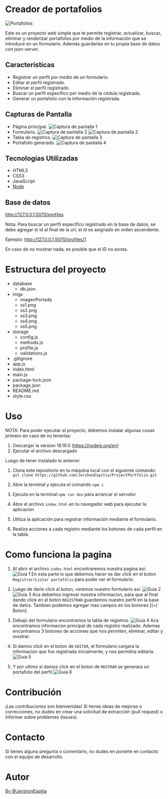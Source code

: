 # Creador de portafolios

![Portafolios](./imgs/imagenPortada)

Este es un proyecto web simple que te permite registrar, actualizar, buscar, eliminar y  renderizar portafolios por medio de la información que se introduce en un formulario. 
Además guardarlas en tu propia base de datos con json-server.

## Características

- Registrar un perfil por medio de un formulario.
- Editar el perfil registrado.
- Eliminar el perfil registrado.
- Buscar un perfil específico por medio de la cédula registrada.
- Generar un portafolio con la información registrada.

## Capturas de Pantalla

- Página principal.
![Captura de pantalla 1](./imgs/ss1.png)
- Formulario.
![Captura de pantalla 2](./imgs/ss2.png)
![Captura de pantalla 2](./imgs/ss3.png)
- Tabla de registros.
![Captura de pantalla 3](./imgs/ss4.png)
- Portafolio generado.
![Captura de pantalla 4](./imgs/ss5.png)

## Tecnologías Utilizadas

- HTML5
- CSS3
- JavaScript
- [Node](https://nodejs.org/es)

## Base de datos

http://127.0.0.1:5070/profiles

Nota: Para buscar un perfil específico registrado en la base de datos, se debe agregar el id al final de la url, el id es asignado en orden ascendente.

Ejemplo: http://127.0.0.1:5070/profiles/1

En caso de no mostrar nada, es posible que el ID no exista.

#

# Estructura del proyecto

- database
    * db.json
- imgs
    * imagenPortada
    * ss1.png
    * ss2.png
    * ss3.png
    * ss4.png
    * ss5.png
- storage
    * config.js
    * methods.js
    * profile.js
    * validations.js
- .gitignore
- app.js
- index.html
- main.js
- package-lock.json
- package.json
- README.md
- style.css

# Uso

NOTA: Para poder ejecutar el proyecto, debemos instalar algunas cosas primero en caso de no tenerlas:
1. Descargar la version 18.18.0 (https://nodejs.org/en)
2. Ejecutar el archivo descargado

Luego de tener instalado lo anterior:

1. Clona este repositorio en tu máquina local con el siguiente comando: `git clone https://github.com/JershonEspitia/ProjectPortfolio.git`

2. Abre la terminal y ejecuta el comando `npm i`

3. Ejecuta en la terminal `npm run dev` para arrancar el servidor

4. Abre el archivo `index.html` en tu navegador web para ejecutar la aplicación

5. Utiliza la aplicación para registrar información mediante el formulario.

6. Realiza acciones a cada registro mediante los botones de cada perfil en la tabla.

#

# Como funciona la pagina

1. Al abrir el archivo `index.html` encontraremos nuestra pagina asi:
![Guia 1](./imgs/guia1.png)
En esta parte lo que debemos hacer es dar click en el boton `Registrar/Listar portafolio` para poder ver el formulario.

2. Luego de darle click al boton, veremos nuestro formulario asi:
![Guia 2](./imgs/guia2.png)
![Guia 3](./imgs/guia3.png)
Aca debemos ingresar nuestra informacion, para que al final dando click en el boton `REGISTRAR` guardemos nuestro perfil en la base de datos.
Tambien podemos agregar mas campos en los botones [(+) Boton].

3. Debajo del formulario encontramos la tabla de registros.
![Guia 4](./imgs/guia4.png)
Aca encontramos informacion principal de cada registro realizado.
Ademas encontramos 3 botones de acciones que nos permiten, eliminar, editar y mostrar.

4. Si damos click en el boton de `EDITAR`, el formulario cargara la informacion que fue registrada inicialmente, y nos permitira editarla.
![Guia 5](./imgs/guia5.png)

5. Y por ultimo si damos click en el boton de `MOSTRAR` se generara un portafolio del perfil
![Guia 6](./imgs/guia6.png)



# Contribución

¡Las contribuciones son bienvenidas! Si tienes ideas de mejoras o correcciones, no dudes en crear una solicitud de extracción (pull request) o informar sobre problemas (issues).

#

# Contacto
Si tienes alguna pregunta o comentario, no dudes en ponerte en contacto con el equipo de desarrollo.

# Autor

[By @JershonEspitia](https://github.com/JershonEspitia)
